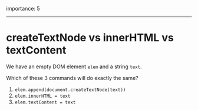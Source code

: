 importance: 5

---

# createTextNode vs innerHTML vs textContent

We have an empty DOM element `elem` and a string `text`.

Which of these 3 commands will do exactly the same?

1. `elem.append(document.createTextNode(text))`
2. `elem.innerHTML = text`
3. `elem.textContent = text`
